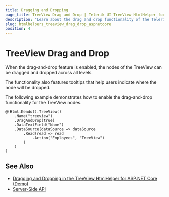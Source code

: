```yaml
---
title: Dragging and Dropping
page_title: TreeView Drag and Drop | Telerik UI TreeView HtmlHelper for ASP.NET Core
description: "Learn about the drag and drop functionality of the Telerik UI TreeView HtmlHelper for ASP.NET Core (MVC 6 or ASP.NET Core MVC)."
slug: htmlhelpers_treeview_drag_drop_aspnetcore
position: 4
---
```


# TreeView Drag and Drop

When the drag-and-drop feature is enabled, the nodes of the TreeView can be dragged and dropped across all levels.

The functionality also features tooltips that help users indicate where the node will be dropped.

The following example demonstrates how to enable the drag-and-drop functionality for the TreeView nodes.

    @(Html.Kendo().TreeView()
        .Name("treeview")
        .DragAndDrop(true)
        .DataTextField("Name")
        .DataSource(dataSource => dataSource
            .Read(read => read
                .Action("Employees", "TreeView")
            )
        )
    )

## See Also

* [Dragging and Dropping in the TreeView HtmlHelper for ASP.NET Core (Demo)](https://demos.telerik.com/aspnet-core/treeview/dragdrop)
* [Server-Side API](/api/treeview)
